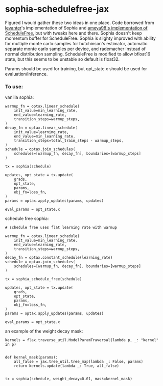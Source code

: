 # sophia-schedulefree-jax

Figured I would gather these two ideas in one place. Code borrowed from 
[levanter](https://github.com/stanford-crfm/levanter/tree/main)'s implementation of Sophia and 
[ameya98's implementation of ScheduleFree](https://gist.github.com/ameya98/7f103501714f4d2fdc0cb793579648d9), 
but with tweaks here and there. Sophia doesn't keep momentum buffer for ScheduleFree. Sophia is slighty improved with 
ability for multiple monte carlo samples for hutchinson's estimator, automatic separate monte carlo samples per device, 
and rademacher instead of normal distribution sampling. ScheduleFree is modified to allow bfloat16 state, but this 
seems to be unstable so default is float32.

Params should be used for training, but opt_state.x should be used for evaluation/inference.

### To use:

vanilla sophia:
```
warmup_fn = optax.linear_schedule(
    init_value=min_learning_rate,
    end_value=learning_rate,
    transition_steps=warmup_steps,
)
decay_fn = optax.linear_schedule(
    init_value=learning_rate,
    end_value=min_learning_rate,
    transition_steps=total_train_steps - warmup_steps,
)
schedule = optax.join_schedules(
    schedules=[warmup_fn, decay_fn], boundaries=[warmup_steps]
)

tx = sophia(schedule)

updates, opt_state = tx.update(
    grads,
    opt_state,
    params,
    obj_fn=loss_fn,
)
params = optax.apply_updates(params, updates)

eval_params = opt_state.x
```

schedule free sophia:
```
# schedule free uses flat learning rate with warmup

warmup_fn = optax.linear_schedule(
    init_value=min_learning_rate,
    end_value=learning_rate,
    transition_steps=warmup_steps,
)
decay_fn = optax.constant_schedule(learning_rate)
schedule = optax.join_schedules(
    schedules=[warmup_fn, decay_fn], boundaries=[warmup_steps]
)

tx = sophia_schedule_free(schedule)

updates, opt_state = tx.update(
    grads,
    opt_state,
    params,
    obj_fn=loss_fn,
)
params = optax.apply_updates(params, updates)

eval_params = opt_state.x
```

an example of the weight decay mask:
```
kernels = flax.traverse_util.ModelParamTraversal(lambda p, _: "kernel" in p)


def kernel_mask(params):
    all_false = jax.tree_util.tree_map(lambda _: False, params)
    return kernels.update(lambda _: True, all_false)

    
tx = sophia(schedule, weight_decay=0.01, mask=kernel_mask)
```